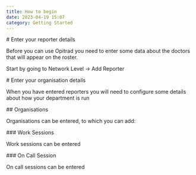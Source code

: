 ```yaml
---
title: How to begin
date: 2023-04-19 15:07
category: Getting Started
---
```

#﻿ Enter your reporter details

B﻿efore you can use Opitrad you need to enter some data about the doctors that will appear on the roster.

S﻿tart by going to Network Level -> Add Reporter

#﻿ Enter your organisation details

When you have entered reporters you will need to configure some details about how your department is run

#﻿# Organisations

O﻿rganisations can be entered, to which you can add:

##﻿# Work Sessions

W﻿ork sessions can be entered

##﻿# On Call Session

O﻿n call sessions can be entered


